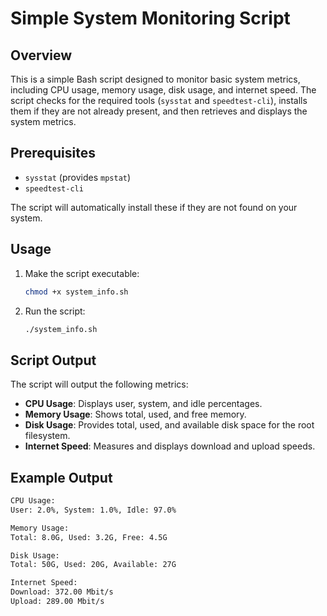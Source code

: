 # Simple System Monitoring Script

## Overview
This is a simple Bash script designed to monitor basic system metrics, including CPU usage, memory usage, disk usage, and internet speed. The script checks for the required tools (`sysstat` and `speedtest-cli`), installs them if they are not already present, and then retrieves and displays the system metrics.

## Prerequisites
- `sysstat` (provides `mpstat`)
- `speedtest-cli`

The script will automatically install these if they are not found on your system.

## Usage

1. Make the script executable:
    ```sh
    chmod +x system_info.sh
    ```

2. Run the script:
    ```sh
    ./system_info.sh
    ```

## Script Output
The script will output the following metrics:

- **CPU Usage**: Displays user, system, and idle percentages.
- **Memory Usage**: Shows total, used, and free memory.
- **Disk Usage**: Provides total, used, and available disk space for the root filesystem.
- **Internet Speed**: Measures and displays download and upload speeds.

## Example Output
```sh
CPU Usage:
User: 2.0%, System: 1.0%, Idle: 97.0%

Memory Usage:
Total: 8.0G, Used: 3.2G, Free: 4.5G

Disk Usage:
Total: 50G, Used: 20G, Available: 27G

Internet Speed:
Download: 372.00 Mbit/s
Upload: 289.00 Mbit/s
```
